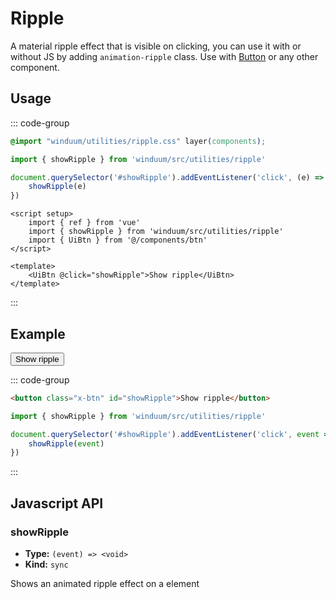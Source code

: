 # Ripple

A material ripple effect that is visible on clicking, you can use it with or without JS by adding `animation-ripple` class.
Use with [Button](/docs/components/button) or any other component.

<ViewSourceGh href="https://github.com/winduum/winduum/blob/main/src/utilities/ripple" />

## Usage

::: code-group
```css
@import "winduum/utilities/ripple.css" layer(components);
```
```js
import { showRipple } from 'winduum/src/utilities/ripple'

document.querySelector('#showRipple').addEventListener('click', (e) => {
    showRipple(e)
})
```
```vue
<script setup>
    import { ref } from 'vue'
    import { showRipple } from 'winduum/src/utilities/ripple'
    import { UiBtn } from '@/components/btn'
</script>

<template>
    <UiBtn @click="showRipple">Show ripple</UiBtn>
</template>
```
:::

## Example

<div class="iframe">
    <button class="x-btn" id="showRipple">Show ripple</button>
</div>

::: code-group
```html
<button class="x-btn" id="showRipple">Show ripple</button>
```
```js
import { showRipple } from 'winduum/src/utilities/ripple'

document.querySelector('#showRipple').addEventListener('click', event => {
    showRipple(event)
})
```
:::

## Javascript API

### showRipple

* **Type:** `(event) => <void>`
* **Kind:** `sync`

Shows an animated ripple effect on a element
